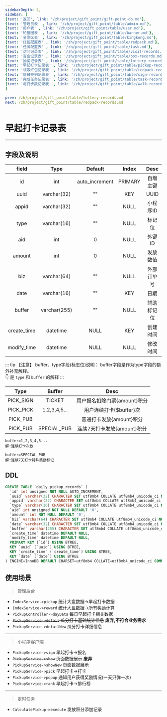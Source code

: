 ```yaml
---
sidebarDepth: 2,
sidebar: [
{text: '返回', link: '/zh/project/gift_point/gift-point-db.md'},
{text: '管理员表' , link: '/zh/project/gift_point/table/admin.md'},
{text: '用户表' , link: '/zh/project/gift_point/table/user.md'},
{text: '轮播图表' , link: '/zh/project/gift_point/table/banner.md'},
{text: '金刚区表' , link: '/zh/project/gift_point/table/kingkong.md'},
{text: '红包配置表' , link: '/zh/project/gift_point/table/redpack.md'},
{text: '任务配置表' , link: '/zh/project/gift_point/table/task.md'},
{text: '访问记录表' , link: '/zh/project/gift_point/table/visit-records.md'},
{text: '盲盒记录表' , link: '/zh/project/gift_point/table/box-records.md'},
{text: '抽奖记录表' , link: '/zh/project/gift_point/table/lottery-records.md'},
{text: '早起打卡记录表' , link: '/zh/project/gift_point/table/pickup-records.md'},
{text: '领取红包记录表' , link: '/zh/project/gift_point/table/redpack-records.md'},
{text: '每日签到记录表' , link: '/zh/project/gift_point/table/sign-records.md'},
{text: '完成任务记录表' , link: '/zh/project/gift_point/table/task-records.md'},
{text: '每日步数记录表' , link: '/zh/project/gift_point/table/walk-records.md'},
]

prev: /zh/project/gift_point/table/lottery-records.md
next: /zh/project/gift_point/table/redpack-records.md
---
```


# 早起打卡记录表

---

## 字段及说明

|    field    |     Type     |    Default     |  Index  |    Desc    |
| :---------: | :----------: | :------------: | :-----: | :--------: |
|     id      |     int      | auto_increment | PRIMARY |  自增主键  |
|    uuid     | varchar(32)  |       ""       |   KEY   |    UUID    |
|    appid    | varchar(32)  |       ""       |  NULL   |  小程序ID  |
|    type     | varchar(16)  |       ""       |  NULL   |   标记位   |
|     aid     |     int      |       0        |  NULL   |   外键ID   |
|   amount    |     int      |       0        |  NULL   |  发放数值  |
|     biz     | varchar(64)  |       ""       |  NULL   | 外部订单号 |
|    date     | varchar(16)  |       ""       |   KEY   |    日期    |
|   buffer    | varchar(255) |       ""       |  NULL   | 辅助标记位 |
| create_time |   datetime   |      NULL      |   KEY   |  创建时间  |
| modify_time |   datetime   |      NULL      |  NULL   |  修改时间  |


::: tip 【注意】
buffer、type字段(标志位)说明： buffer字段是作为type字段的额外补充解释。 \
:point_down: 是 `type` 和 `buffer` 的解释
:::

|   Type    |    Buffer    |             Desc             |
| :-------: | :----------: | :--------------------------: |
| PICK_SIGN |    TICKET    | 用户报名扣除门票{amount}积分 |
| PICK_PICK | 1,2,3,4,5... |   用户连续打卡{$buffer}次    |
| PICK_PUB  |              |   普通打卡发放{amount}积分   |
| PICK_PUB  | SPECIAL_PUB  | 连续7天打卡发放{amount}积分  |

```text
buffer=1,2,3,4,5...
解:连续打卡次数

buffer=SPECIAL_PUB
解:连续7天打卡特殊奖励标记
```


## DDL

```sql
CREATE TABLE `daily_pickup_records` (
  `id` int unsigned NOT NULL AUTO_INCREMENT,
  `uuid` varchar(32) CHARACTER SET utf8mb4 COLLATE utf8mb4_unicode_ci NOT NULL DEFAULT '',
  `appid` varchar(32) CHARACTER SET utf8mb4 COLLATE utf8mb4_unicode_ci NOT NULL DEFAULT '',
  `type` varchar(16) CHARACTER SET utf8mb4 COLLATE utf8mb4_unicode_ci NOT NULL DEFAULT '',
  `aid` int unsigned NOT NULL DEFAULT '0',
  `amount` int NOT NULL DEFAULT '0',
  `biz` varchar(64) CHARACTER SET utf8mb4 COLLATE utf8mb4_unicode_ci NOT NULL DEFAULT '',
  `date` varchar(32) CHARACTER SET utf8mb4 COLLATE utf8mb4_unicode_ci NOT NULL DEFAULT '',
  `buffer` varchar(255) CHARACTER SET utf8mb4 COLLATE utf8mb4_unicode_ci NOT NULL DEFAULT '',
  `create_time` datetime DEFAULT NULL,
  `modify_time` datetime DEFAULT NULL,
  PRIMARY KEY (`id`) USING BTREE,
  KEY `uuid` (`uuid`) USING BTREE,
  KEY `create_time` (`create_time`) USING BTREE,
  KEY `date` (`date`) USING BTREE
) ENGINE=InnoDB DEFAULT CHARSET=utf8mb4 COLLATE=utf8mb4_unicode_ci COMMENT='早起打卡流水表';
```


## 使用场景

> 管理后台

- `IndexService->pickup` 统计大盘数据->早起打卡数据
- `IndexService->reward` 统计大盘数据->所有奖励计算
- `PickupController->dayData` 每日早起打卡相关数据
- ~~`PickupService->detail` 瓜分打卡基础统计信息~~ **废弃,不符合业务需求**
- `PickupService->detailNew` 瓜分打卡详细信息

---
> 小程序客户端

- `PickupService->sign` 早起打卡->报名
- ~~`PickupService->show` 页面数据展示~~ **废弃**
- `PickupService->showNew` 页面数据展示
- `PickupService->pick` 早起打卡->打卡
- `PickupService->popup` 通知用户获得奖励情况(一天只弹一次)
- `PickupService->rank` 早起打卡->排行榜

---

> 定时任务

- `CalculatePickup->execute` 发放积分添加记录